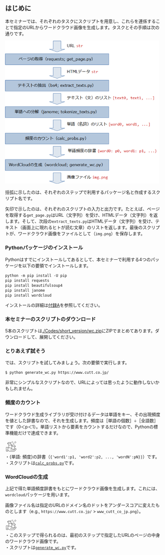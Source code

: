 ## はじめに

本セミナーでは、それぞれのタスクにスクリプトを用意し、これらを連係することで指定のURLからワードクラウド画像を生成します。タスクとその手順は次の通りです。

<img src="./Images/procedure.png" width="500">

括弧に示したのは、それぞれのステップで利用するパッケージ名と作成するスクリプト名です。

矢印で示したのは、それぞれのスクリプトの入力と出力です。たとえば、ページを取得する`get_page.py`はURL（文字列）を受け、HTMLデータ（文字列）を返します。そして、次段の`extract_texts.py`はHTMLデータ（文字列）を受け、テキスト（画面上に現れるヒトが読む文章）のリストを返します。最後のスクリプトが、ワードクラウド画像をファイルとして（`img.png`）を保存します。


### Pythonパッケージのインストール

Pythonはすでにインストールしてあるとして、本セミナーで利用する4つのパッケージを以下の要領でインストールします。

```
python -m pip install -U pip
pip install requests
pip install beautifulsoup4
pip install janome
pip install wordcloud
```

インストールの詳細は[付録A](./A-Install.md "LINK")を参照してください。


### 本セミナーのスクリプトのダウンロード

5本のスクリプトは[./Codes/short_version/wc.zip](./Codes/short_version/wc.zip "CODE")にZIPでまとめてあります。ダウンロードして、展開してください。


### とりあえず試そう

では、スクリプトを試してみましょう。次の要領で実行します。

```
$ python generate_wc.py https://www.cutt.co.jp/
```

非常にシンプルなスクリプトなので、URLによっては思ったように動作しないかもしれません。


### 頻度のカウント

ワードクラウド生成ライブラリが受け付けるデータは単語をキー、その出現頻度を値とした辞書なので、それを生成します。頻度は［単語の個数］÷［全語数］です（0＜p＜1）。単語リストから要素をカウントするだけなので、Pythonの標準機能だけで達成できます。

![Deliverable](./Images/deliverable.png)  
・{単語: 頻度}の辞書（`{'word1':p1, 'word2':p2, ..., 'wordN':pN}}`）です。  
・スクリプトは[`calc_probs.py`](./Codes/short_version/calc_probs.py "CODE")です。


### WordCloudの生成

上記で得た単語頻度辞書をもとにワードクラウド画像を生成します。これには、`wordcloud`パッケージを用います。

画像ファイル名は指定のURLのドメイン名のドットをアンダースコアに変えたものとします（e.g., `https://www.cutt.co.jp/` > `www_cutt_co_jp.png`）。

![Deliverable](./Images/deliverable.png)  
・このステップで得られるのは、最初のステップで指定したURLのページの中身のワードクラウド画像です。  
・スクリプトは[`generate_wc.py`](./Codes/short_version/generate_wc.py "CODE")です。
